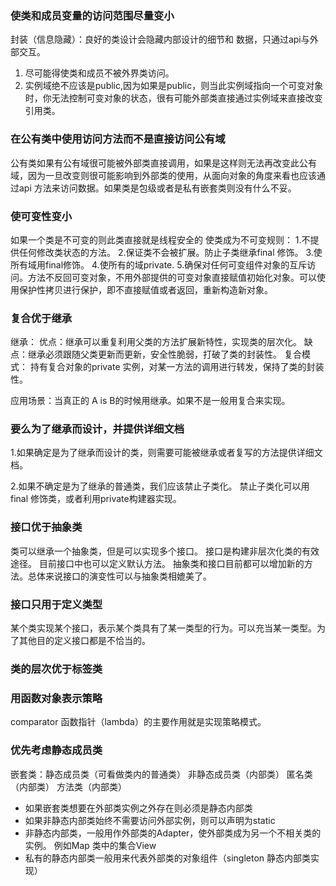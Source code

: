 ### 使类和成员变量的访问范围尽量变小
封装（信息隐藏）：良好的类设计会隐藏内部设计的细节和 数据，只通过api与外部交互。
1. 尽可能得使类和成员不被外界类访问。
2. 实例域绝不应该是public,因为如果是public，则当此实例域指向一个可变对象时，你无法控制可变对象的状态，很有可能外部类直接通过实例域来直接改变引用类。
###  在公有类中使用访问方法而不是直接访问公有域
公有类如果有公有域很可能被外部类直接调用，如果是这样则无法再改变此公有域，因为一旦改变则很可能影响到外部类的使用，从面向对象的角度来看也应该通过api 方法来访问数据。如果类是包级或者是私有嵌套类则没有什么不妥。
### 使可变性变小
如果一个类是不可变的则此类直接就是线程安全的
使类成为不可变规则：
1.不提供任何修改类状态的方法。
2.保证类不会被扩展。防止子类继承final 修饰。
3.使所有域用final修饰。
4.使所有的域private.
5.确保对任何可变组件对象的互斥访问。方法不反回可变对象，不用外部提供的可变对象直接赋值初始化对象。可以使用保护性拷贝进行保护，即不直接赋值或者返回，重新构造新对象。

### 复合优于继承

继承：
优点：继承可以重复利用父类的方法扩展新特性，实现类的层次化。
缺点：继承必须跟随父类更新而更新，安全性脆弱，打破了类的封装性。
复合模式：
持有复合对象的private 实例，对某一方法的调用进行转发，保持了类的封装性。

应用场景：当真正的 A is B的时候用继承。如果不是一般用复合来实现。

### 要么为了继承而设计，并提供详细文档
1.如果确定是为了继承而设计的类，则需要可能被继承或者复写的方法提供详细文档。

2.如果不确定是为了继承的普通类，我们应该禁止子类化。
 禁止子类化可以用final 修饰类，或者利用private构建器实现。
###  接口优于抽象类
类可以继承一个抽象类，但是可以实现多个接口。
接口是构建非层次化类的有效途径。
目前接口中也可以定义默认方法。
抽象类和接口目前都可以增加新的方法。总体来说接口的演变性可以与抽象类相媲美了。

### 接口只用于定义类型
某个类实现某个接口，表示某个类具有了某一类型的行为。可以充当某一类型。为了其他目的定义接口都是不恰当的。
### 类的层次优于标签类
### 用函数对象表示策略
comparator
函数指针（lambda）的主要作用就是实现策略模式。

### 优先考虑静态成员类
嵌套类：静态成员类（可看做类内的普通类）
非静态成员类（内部类）
匿名类（内部类）
方法类（内部类）

- 如果嵌套类想要在外部类实例之外存在则必须是静态内部类
- 如果非静态内部类始终不需要访问外部实例，则可以声明为static
- 非静态内部类，一般用作外部类的Adapter，使外部类成为另一个不相关类的实例。 例如Map 类中的集合View
- 私有的静态内部类一般用来代表外部类的对象组件（singleton 静态内部类实现）

